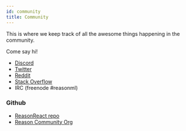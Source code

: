 ```yaml
---
id: community
title: Community
---
```

This is where we keep track of all the awesome things happening in the community.

Come say hi!

- [Discord](https://discord.gg/reasonml)
- [Twitter](https://twitter.com/reasonml)
- [Reddit](https://www.reddit.com/r/reasonml/)
- [Stack Overflow](http://stackoverflow.com/questions/tagged/reason)
- IRC (freenode #reasonml)

### Github

- [ReasonReact repo](https://github.com/reasonml/reason-react)
- [Reason Community Org](https://github.com/reasonml-community)
